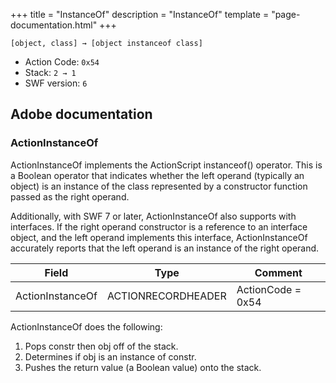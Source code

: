 +++
title = "InstanceOf"
description = "InstanceOf"
template = "page-documentation.html"
+++

```
[object, class] → [object instanceof class]
```

- Action Code: `0x54`
- Stack: `2 → 1`
- SWF version: `6`

## Adobe documentation

### ActionInstanceOf

ActionInstanceOf implements the ActionScript instanceof() operator. This is a Boolean operator that indicates
whether the left operand (typically an object) is an instance of the class represented by a constructor function
passed as the right operand.

Additionally, with SWF 7 or later, ActionInstanceOf also supports with interfaces. If the right operand
constructor is a reference to an interface object, and the left operand implements this interface,
ActionInstanceOf accurately reports that the left operand is an instance of the right operand.

| Field              | Type               | Comment           |
|--------------------|--------------------|-------------------|
| ActionInstanceOf   | ACTIONRECORDHEADER | ActionCode = 0x54 |

ActionInstanceOf does the following:
1. Pops constr then obj off of the stack.
2. Determines if obj is an instance of constr.
3. Pushes the return value (a Boolean value) onto the stack.
